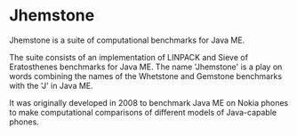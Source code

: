 Jhemstone
=========

Jhemstone is a suite of computational benchmarks for Java ME.

The suite consists of an implementation of LINPACK and Sieve of Eratosthenes benchmarks for Java ME. The name 'Jhemstone' is a play on words combining the names of the Whetstone and Gemstone benchmarks with the 'J' in Java ME.

It was originally developed in 2008 to benchmark Java ME on Nokia phones to make computational comparisons of different models of Java-capable phones.

